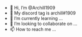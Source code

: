 - 👋 Hi, I’m @Archill1909
- 👀 My discord tag is archill#1909
- 🌱 I’m currently learning ...
- 💞️ I’m looking to collaborate on ...
- 📫 How to reach me ...

<!---
Archill1909/Archill1909 is a ✨ special ✨ repository because its `README.md` (this file) appears on your GitHub profile.
You can click the Preview link to take a look at your changes.
--->
